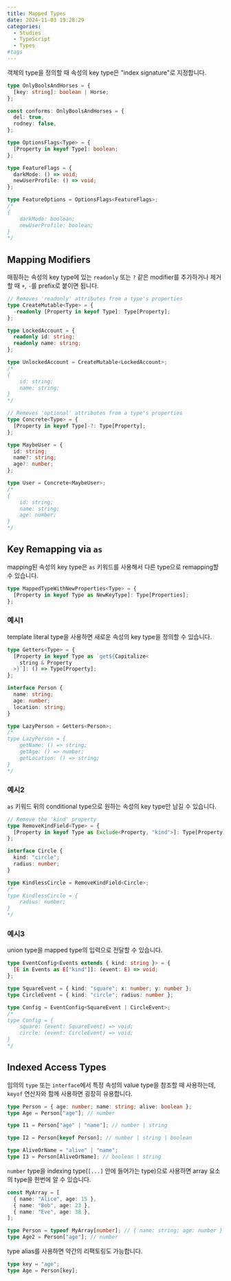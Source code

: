 ```yaml
---
title: Mapped Types
date: 2024-11-03 19:28:29
categories:
  - Studies
  - TypeScript
  - Types
#tags
---
```

객체의 type을 정의할 때 속성의 key type은 "index signature"로 지정합니다.

```ts
type OnlyBoolsAndHorses = {
  [key: string]: boolean | Horse;
};

const conforms: OnlyBoolsAndHorses = {
  del: true,
  rodney: false,
};
```

```ts
type OptionsFlags<Type> = {
  [Property in keyof Type]: boolean;
};

type FeatureFlags = {
  darkMode: () => void;
  newUserProfile: () => void;
};

type FeatureOptions = OptionsFlags<FeatureFlags>;
/*
{
    darkMode: boolean; 
	newUserProfile: boolean;
}
*/
```

## Mapping Modifiers

매핑하는 속성의 key type에 있는 `readonly` 또는 `?` 같은 modifier를 추가하거나 제거할 때 `+`, `-`를 prefix로 붙이면 됩니다.

```ts
// Removes 'readonly' attributes from a type's properties
type CreateMutable<Type> = {
  -readonly [Property in keyof Type]: Type[Property];
};

type LockedAccount = {
  readonly id: string;
  readonly name: string;
};

type UnlockedAccount = CreateMutable<LockedAccount>;
/*
{
	id: string;
	name: string;
}
*/
```

```ts
// Removes 'optional' attributes from a type's properties
type Concrete<Type> = {
  [Property in keyof Type]-?: Type[Property];
};

type MaybeUser = {
  id: string;
  name?: string;
  age?: number;
};

type User = Concrete<MaybeUser>;
/*
{
	id: string;
	name: string;
	age: number;
}
*/
```

## Key Remapping via `as`

mapping된 속성의 key type은 `as` 키워드를 사용해서 다른 type으로 remapping할 수 있습니다.

```ts
type MappedTypeWithNewProperties<Type> = {
  [Property in keyof Type as NewKeyType]: Type[Properties];
};
```

### 예시1

template literal type을 사용하면 새로운 속성의 key type을 정의할 수 있습니다.

```ts
type Getters<Type> = {
  [Property in keyof Type as `get${Capitalize<
    string & Property
  >}`]: () => Type[Property];
};

interface Person {
  name: string;
  age: number;
  location: string;
}

type LazyPerson = Getters<Person>;
/*
type LazyPerson = {
    getName: () => string;
    getAge: () => number;
    getLocation: () => string;
}
*/
```

### 예시2

`as` 키워드 뒤의 conditional type으로 원하는 속성의 key type만 남길 수 있습니다.

```ts
// Remove the 'kind' property
type RemoveKindField<Type> = {
  [Property in keyof Type as Exclude<Property, "kind">]: Type[Property];
};

interface Circle {
  kind: "circle";
  radius: number;
}

type KindlessCircle = RemoveKindField<Circle>;
/*
type KindlessCircle = {
    radius: number;
}
*/
```

### 예시3

union type을 mapped type의 입력으로 전달할 수 있습니다.

```ts
type EventConfig<Events extends { kind: string }> = {
  [E in Events as E["kind"]]: (event: E) => void;
};

type SquareEvent = { kind: "square"; x: number; y: number };
type CircleEvent = { kind: "circle"; radius: number };

type Config = EventConfig<SquareEvent | CircleEvent>;
/*
type Config = {
    square: (event: SquareEvent) => void;
    circle: (event: CircleEvent) => void;
}
*/
```

## Indexed Access Types

임의의 `type` 또는 `interface`에서 특정 속성의 value type을 참조할 때 사용하는데, `keyof` 연산자와 함께 사용하면 굉장히 유용합니다.

```ts
type Person = { age: number; name: string; alive: boolean };
type Age = Person["age"]; // number

type I1 = Person["age" | "name"]; // number | string

type I2 = Person[keyof Person]; // number | string | boolean

type AliveOrName = "alive" | "name";
type I3 = Person[AliveOrName]; // boolean | string
```

`number` type을 indexing type(`[...]` 안에 들어가는 type)으로 사용하면 array 요소의 type을 한번에 알 수 있습니다.

```ts
const MyArray = [
  { name: "Alice", age: 15 },
  { name: "Bob", age: 23 },
  { name: "Eve", age: 38 },
];

type Person = typeof MyArray[number]; // { name: string; age: number }
type Age2 = Person["age"]; // number
```

type alias를 사용하면 약간의 리팩토링도 가능합니다.

```ts
type key = "age";
type Age = Person[key];
```
